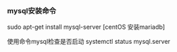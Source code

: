 ### mysql安装命令

sudo apt-get install mysql-server
[centOS 安装mariadb]



使用命令mysql检查是否启动
systemctl status mysql.server  





